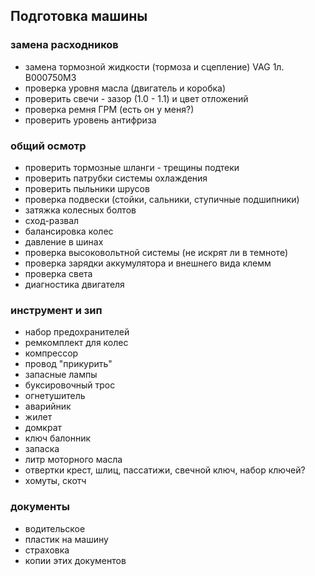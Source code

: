 ## Подготовка машины

### замена расходников

* замена тормозной жидкости (тормоза и сцепление) VAG 1л. B000750M3
* проверка уровня масла (двигатель и коробка)
* проверить свечи - зазор (1.0 - 1.1) и цвет отложений
* проверка ремня ГРМ (есть он у меня?)
* проверить уровень антифриза

### общий осмотр

* проверить тормозные шланги - трещины подтеки
* проверить патрубки системы охлаждения
* проверить пыльники шрусов
* проверка подвески (стойки, сальники, ступичные подшипники)
* затяжка колесных болтов
* сход-развал
* балансировка колес
* давление в шинах
* проверка высоковольтной системы (не искрят ли в темноте)
* проверка зарядки аккумулятора и внешнего вида клемм
* проверка света
* диагностика двигателя

### инструмент и зип

* набор предохранителей
* ремкомплект для колес
* компрессор
* провод "прикурить"
* запасные лампы
* буксировочный трос
* огнетушитель
* аварийник
* жилет
* домкрат
* ключ балонник
* запаска
* литр моторного масла
* отвертки крест, шлиц, пассатижи, свечной ключ, набор ключей?
* хомуты, скотч

### документы

* водительское
* пластик на машину
* страховка
* копии этих документов

